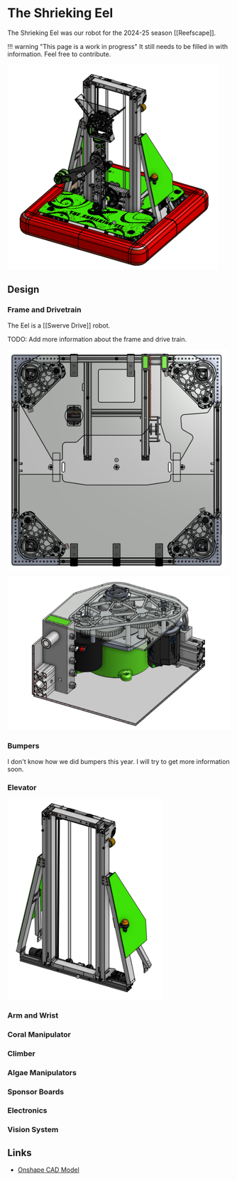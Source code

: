 # The Shrieking Eel

The Shrieking Eel was our robot for the 2024-25 season [[Reefscape]]. 

!!! warning "This page is a work in progress"
    It still needs to be filled in with information. Feel free to contribute.

![A CAD rendering of the robot](../assets/images/shrieking-eel.png)

## Design

### Frame and Drivetrain

The Eel is a [[Swerve Drive]] robot.

TODO: Add more information about the frame and drive train.

![A top-down view of the drivetrain](../assets/images/shrieking-eel-drive-train.png)

![A view of a single swerve module](../assets/images/shrieking-eel-swerve-module.png)

### Bumpers

I don't know how we did bumpers this year. I will try to get more information soon.

### Elevator

![A CAD render of the Elevator](../assets/images/shrieking-eel-elevator.png)

### Arm and Wrist

### Coral Manipulator

### Climber

### Algae Manipulators

### Sponsor Boards

### Electronics

### Vision System

## Links

- [Onshape CAD Model](https://cad.onshape.com/documents/fa9a0365dfdf7e376f93f1b4/w/36bfb0cc9de95ef5933791e3/e/700ba3cf920578fe61d3ec24)